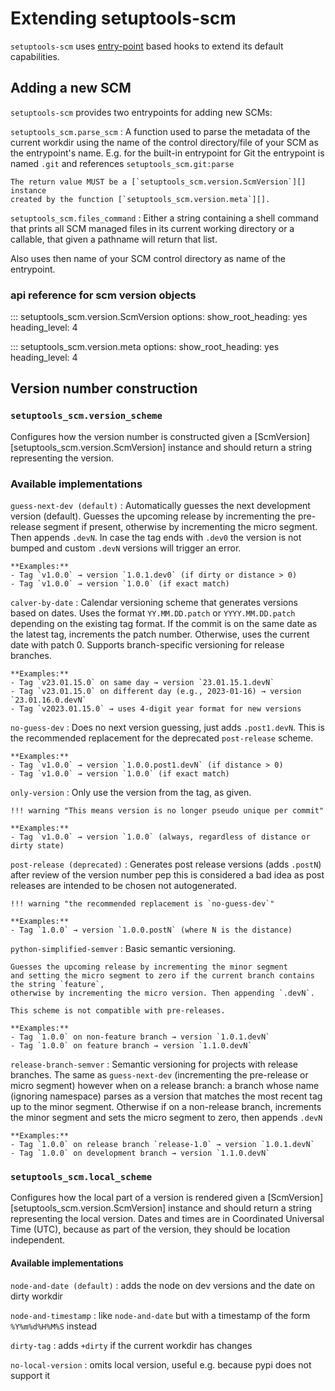 # Extending setuptools-scm

`setuptools-scm` uses [entry-point][entry-point] based hooks to extend its default capabilities.

[entry-point]: https://packaging.python.org/en/latest/specifications/entry-points/

## Adding a new SCM

`setuptools-scm` provides two entrypoints for adding new SCMs:

`setuptools_scm.parse_scm`
:   A function used to parse the metadata of the current workdir
    using the name of the control directory/file of your SCM as the
    entrypoint's name. E.g. for the built-in entrypoint for Git the
    entrypoint is named `.git` and references `setuptools_scm.git:parse`

    The return value MUST be a [`setuptools_scm.version.ScmVersion`][] instance
    created by the function [`setuptools_scm.version.meta`][].

`setuptools_scm.files_command`
:  Either a string containing a shell command that prints all SCM managed
   files in its current working directory or a callable, that given a
   pathname will return that list.

   Also uses then name of your SCM control directory as name of the entrypoint.


### api reference for scm version objects

::: setuptools_scm.version.ScmVersion
    options:
      show_root_heading: yes
      heading_level: 4

::: setuptools_scm.version.meta
    options:
      show_root_heading: yes
      heading_level: 4

## Version number construction





### `setuptools_scm.version_scheme`
Configures how the version number is constructed given a
[ScmVersion][setuptools_scm.version.ScmVersion] instance and should return a string
representing the version.

### Available implementations

`guess-next-dev (default)`
:   Automatically guesses the next development version (default).
    Guesses the upcoming release by incrementing the pre-release segment if present,
    otherwise by incrementing the micro segment. Then appends `.devN`.
    In case the tag ends with `.dev0` the version is not bumped
    and custom `.devN` versions will trigger an error.

    **Examples:**
    - Tag `v1.0.0` → version `1.0.1.dev0` (if dirty or distance > 0)
    - Tag `v1.0.0` → version `1.0.0` (if exact match)

`calver-by-date`
:   Calendar versioning scheme that generates versions based on dates.
    Uses the format `YY.MM.DD.patch` or `YYYY.MM.DD.patch` depending on the existing tag format.
    If the commit is on the same date as the latest tag, increments the patch number.
    Otherwise, uses the current date with patch 0. Supports branch-specific versioning
    for release branches.

    **Examples:**
    - Tag `v23.01.15.0` on same day → version `23.01.15.1.devN`
    - Tag `v23.01.15.0` on different day (e.g., 2023-01-16) → version `23.01.16.0.devN`
    - Tag `v2023.01.15.0` → uses 4-digit year format for new versions

`no-guess-dev`
:   Does no next version guessing, just adds `.post1.devN`.
    This is the recommended replacement for the deprecated `post-release` scheme.

    **Examples:**
    - Tag `v1.0.0` → version `1.0.0.post1.devN` (if distance > 0)
    - Tag `v1.0.0` → version `1.0.0` (if exact match)

`only-version`
:   Only use the version from the tag, as given.

    !!! warning "This means version is no longer pseudo unique per commit"

    **Examples:**
    - Tag `v1.0.0` → version `1.0.0` (always, regardless of distance or dirty state)

`post-release (deprecated)`
:   Generates post release versions (adds `.postN`)
    after review of the version number pep this is considered a bad idea
    as post releases are intended to be chosen not autogenerated.

    !!! warning "the recommended replacement is `no-guess-dev`"

    **Examples:**
    - Tag `1.0.0` → version `1.0.0.postN` (where N is the distance)

`python-simplified-semver`
:   Basic semantic versioning.

    Guesses the upcoming release by incrementing the minor segment
    and setting the micro segment to zero if the current branch contains the string `feature`,
    otherwise by incrementing the micro version. Then appending `.devN`.

    This scheme is not compatible with pre-releases.

    **Examples:**
    - Tag `1.0.0` on non-feature branch → version `1.0.1.devN`
    - Tag `1.0.0` on feature branch → version `1.1.0.devN`

`release-branch-semver`
:   Semantic versioning for projects with release branches.
    The same as `guess-next-dev` (incrementing the pre-release or micro segment)
    however when on a release branch: a branch whose name (ignoring namespace) parses as a version
    that matches the most recent tag up to the minor segment. Otherwise if on a
    non-release branch, increments the minor segment and sets the micro segment to
    zero, then appends `.devN`

    **Examples:**
    - Tag `1.0.0` on release branch `release-1.0` → version `1.0.1.devN`
    - Tag `1.0.0` on development branch → version `1.1.0.devN`

### `setuptools_scm.local_scheme`
Configures how the local part of a version is rendered given a
[ScmVersion][setuptools_scm.version.ScmVersion] instance and should return a string
representing the local version.
Dates and times are in Coordinated Universal Time (UTC), because as part
of the version, they should be location independent.

#### Available implementations

`node-and-date (default)`
: adds the node on dev versions and the date on dirty workdir

`node-and-timestamp`
: like `node-and-date` but with a timestamp of the form `%Y%m%d%H%M%S` instead

`dirty-tag`
: adds `+dirty` if the current workdir has changes

`no-local-version`
: omits local version, useful e.g. because pypi does not support it
